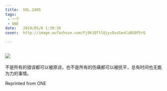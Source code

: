 ```yaml
---
title:	VOL.2405
tags:
 - 一个
 - ONE
date:	2019/05/8 1:39:39
cover:	http://image.wufazhuce.com/Fj9k1QTtlQjys8vuSevCuBS0P5rQ

---
```

![](http://image.wufazhuce.com/Fj9k1QTtlQjys8vuSevCuBS0P5rQ)
---

不是所有的错误都可以被原谅，也不是所有的伤痛都可以被抚平，总有时间也无能为力的事情。
 
Reprinted from ONE
